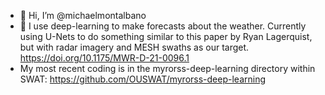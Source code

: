 - 👋 Hi, I’m @michaelmontalbano
- 👀 I use deep-learning to make forecasts about the weather. Currently using U-Nets to do something similar to this paper by Ryan Lagerquist, but with radar imagery and MESH swaths as our target. https://doi.org/10.1175/MWR-D-21-0096.1
- My most recent coding is in the myrorss-deep-learning directory within SWAT: https://github.com/OUSWAT/myrorss-deep-learning

<!---
michaelmontalbano/michaelmontalbano is a ✨ special ✨ repository because its `README.md` (this file) appears on your GitHub profile.
You can click the Preview link to take a look at your changes.
--->
